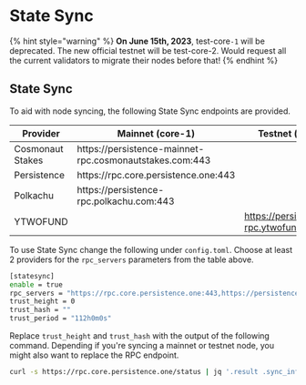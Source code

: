 # State Sync

{% hint style="warning" %}
**On June 15th, 2023**, test-core`-1` will be deprecated. The new official testnet will be test-core-2. Would request all the current validators to migrate their nodes before that!
{% endhint %}



## State Sync

To aid with node syncing, the following State Sync endpoints are provided.

<table><thead><tr><th width="213.33333333333331">Provider</th><th width="267">Mainnet (core-1)</th><th width="176">Testnet (test-core-2)</th><th>Testnet (test-core-1)</th></tr></thead><tbody><tr><td>Cosmonaut Stakes</td><td>https://persistence-mainnet-rpc.cosmonautstakes.com:443</td><td></td><td>https://persistence-testnet-rpc.cosmonautstakes.com:443</td></tr><tr><td>Persistence</td><td>https://rpc.core.persistence.one:443</td><td></td><td>https://rpc.testnet.persistence.one:443</td></tr><tr><td>Polkachu</td><td>https://persistence-rpc.polkachu.com:443</td><td></td><td>https://persistence-testnet-rpc.polkachu.com:443</td></tr><tr><td>YTWOFUND</td><td></td><td><a href="https://persistenceCoreTest-rpc.ytwofund.pro">https://persistenceCoreTest-rpc.ytwofund.pro</a></td><td></td></tr></tbody></table>

To use State Sync change the following under `config.toml`. Choose at least 2 providers for the `rpc_servers` parameters from the table above.

```bash
[statesync]
enable = true
rpc_servers = "https://rpc.core.persistence.one:443,https://persistence-mainnet-rpc.cosmonautstakes.com:443"
trust_height = 0
trust_hash = ""
trust_period = "112h0m0s"
```

Replace `trust_height` and `trust_hash` with the output of the following command. Depending if you're syncing a mainnet or testnet node, you might also want to replace the RPC endpoint.

```bash
curl -s https://rpc.core.persistence.one/status | jq '.result .sync_info | {trust_height: .latest_block_height, trust_hash: .latest_block_hash} | values'
```

